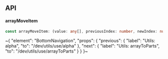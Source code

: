 

## API

#### arrayMoveItem

```ts
const arrayMoveItem: (value: any[], previousIndex: number, newIndex: number) => any[];
```


~{
  "element": "BottomNavigation",
  "props": {
    "previous": {
      "label": "Utils: alpha",
      "to": "/dev/utils/use/alpha"
    },
    "next": {
      "label": "Utils: arrayToParts",
      "to": "/dev/utils/use/arrayToParts"
    }
  }
}~